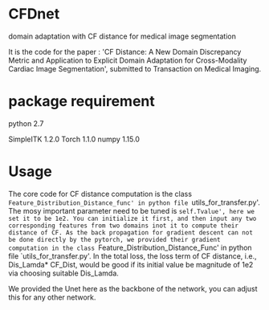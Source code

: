 # CFDnet
domain adaptation with CF distance for medical image segmentation

It is the code for the paper : 'CF Distance: A New Domain Discrepancy Metric and Application to Explicit Domain Adaptation for Cross-Modality Cardiac Image Segmentation', submitted to Transaction on Medical Imaging.

# package requirement
python 2.7

SimpleITK 1.2.0
Torch 1.1.0
numpy 1.15.0

# Usage
The core code for CF distance computation is the class `Feature_Distribution_Distance_func' in python file `utils_for_transfer.py'. The mosy important parameter need to be tuned is `self.Tvalue', here we set it to be 1e2. You can initialize it first, and then input any two corresponding features from two domains inot it to compute their distance of CF. As the back propagation for gradient descent can not be done directly by the pytorch, we provided their gradient computation in the class `Feature_Distribution_Distance_Func' in python file `utils_for_transfer.py'. In the total loss, the loss term of CF distance, i.e., Dis_Lamda* CF_Dist, would be good if its initial value be magnitude of 1e2 via choosing suitable Dis_Lamda.

We provided the Unet here as the backbone of the network, you can adjust this for any other network.
